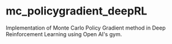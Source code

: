 # mc_policygradient_deepRL
Implementation of Monte Carlo Policy Gradient method in Deep Reinforcement Learning using Open AI's gym.
